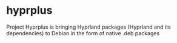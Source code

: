 # hyprplus
Project Hyprplus is bringing Hyprland packages (Hyprland and its dependencies) to Debian in the form of native .deb packages
